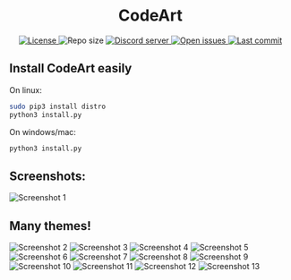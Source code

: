 <h1 align="center">CodeArt</h1>


<div align="center">
  <a href="https://github.com/artart222/CodeArt/blob/main/LICENSE">
    <img src="https://img.shields.io/github/license/artart222/CodeArt?color=important&style=flat-square" alt="License">
  </a>

  <img src="https://img.shields.io/github/repo-size/artart222/CodeArt?style=flat-square" alt="Repo size">

  <a href="https://discordapp.com/channels/875388658637754428">
    <img src="https://img.shields.io/discord/875388658637754428?style=flat-square" alt="Discord server">
  </a>

  <a href="https://github.com/artart222/CodeArt/issues">
    <img src="https://img.shields.io/github/issues/artart222/CodeArt?color=ff0000&style=flat-square" alt="Open issues">
  </a>

  <a href="https://github.com/artart222/CodeArt/pulse">
    <img src="https://img.shields.io/github/last-commit/artart222/CodeArt?color=blueviolet&style=flat-square" alt="Last commit">
  </a>
</div>


<h2>Install CodeArt easily</h2>

On linux:
```bash
sudo pip3 install distro
python3 install.py
```

On windows/mac:
```bash
python3 install.py
```

<h2>Screenshots:</h2>
<img src="./utils/media/Screenshot1.png" alt="Screenshot 1">
<h2>Many themes!</h2>
<img src="./utils/media/Screenshot2.png" alt="Screenshot 2">
<img src="./utils/media/Screenshot3.png" alt="Screenshot 3">
<img src="./utils/media/Screenshot4.png" alt="Screenshot 4">
<img src="./utils/media/Screenshot5.png" alt="Screenshot 5">
<img src="./utils/media/Screenshot6.png" alt="Screenshot 6">
<img src="./utils/media/Screenshot7.png" alt="Screenshot 7">
<img src="./utils/media/Screenshot8.png" alt="Screenshot 8">
<img src="./utils/media/Screenshot9.png" alt="Screenshot 9">
<img src="./utils/media/Screenshot10.png" alt="Screenshot 10">
<img src="./utils/media/Screenshot11.png" alt="Screenshot 11">
<img src="./utils/media/Screenshot12.png" alt="Screenshot 12">
<img src="./utils/media/Screenshot13.png" alt="Screenshot 13">
